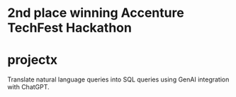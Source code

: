 # 2nd place winning Accenture TechFest Hackathon 
# projectx

Translate natural language queries into SQL queries using GenAI integration with ChatGPT.
